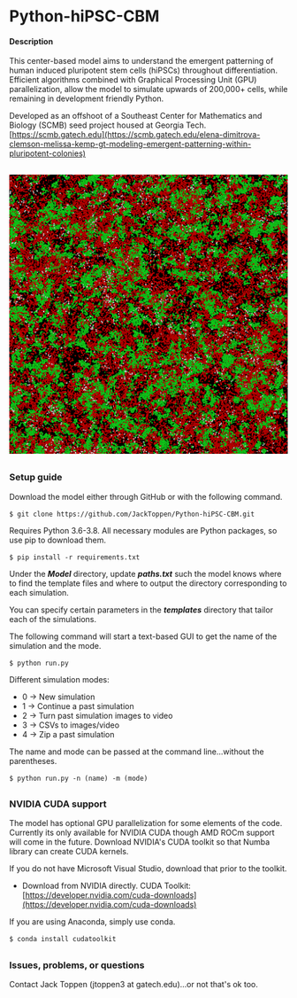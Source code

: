 # Python-hiPSC-CBM
#### Description
This center-based model aims to understand the emergent patterning of human induced pluripotent
 stem cells (hiPSCs) throughout differentiation. Efficient algorithms combined with Graphical
 Processing Unit (GPU) parallelization, allow the model to simulate upwards of 200,000+ cells,
 while remaining in development friendly Python.

Developed as an offshoot of a Southeast Center for Mathematics and Biology (SCMB) seed project
 housed at Georgia Tech. [https://scmb.gatech.edu](https://scmb.gatech.edu/elena-dimitrova-clemson-melissa-kemp-gt-modeling-emergent-patterning-within-pluripotent-colonies)

##

![image](images/front_page.png)

##

### Setup guide
Download the model either through GitHub or with the following command.
```
$ git clone https://github.com/JackToppen/Python-hiPSC-CBM.git
```
Requires Python 3.6-3.8. All necessary modules are Python packages, so use pip to download them.
```
$ pip install -r requirements.txt
```

Under the ***Model*** directory, update ***paths.txt*** such the model knows where to find the template
 files and where to output the directory corresponding to each simulation.

You can specify certain parameters in the ***templates*** directory that tailor each of the simulations. 

The following command will start a text-based GUI to get the name of the simulation and the mode.
```
$ python run.py
```
Different simulation modes:
- 0 -> New simulation
- 1 -> Continue a past simulation
- 2 -> Turn past simulation images to video
- 3 -> CSVs to images/video
- 4 -> Zip a past simulation


The name and mode can be passed at the command line...without the parentheses.
```
$ python run.py -n (name) -m (mode)
```

##

### NVIDIA CUDA support
The model has optional GPU parallelization for some elements of the code. Currently its only
available for NVIDIA CUDA though AMD ROCm support will come in the future. Download NVIDIA's CUDA 
toolkit so that Numba library can create CUDA kernels.

If you do not have Microsoft Visual Studio, download that prior to the toolkit. 

- Download from NVIDIA directly.
CUDA Toolkit: [https://developer.nvidia.com/cuda-downloads](https://developer.nvidia.com/cuda-downloads)

If you are using Anaconda, simply use conda.
```
$ conda install cudatoolkit
```

##

### Issues, problems, or questions

Contact Jack Toppen (jtoppen3 at gatech.edu)...or not that's ok too.

##
